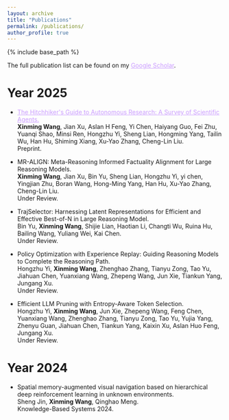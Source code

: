 ```yaml
---
layout: archive
title: "Publications"
permalink: /publications/
author_profile: true
---
```


{% include base_path %}


The full publication list can be found on my <a href="https://scholar.google.com/citations?user=dXyQsh8AAAAJ&hl=zh-CN"   style="color: rgb(203, 157, 255);">Google Scholar</a>.

Year 2025
======

* <a title="Techrxiv" href="https://www.techrxiv.org/users/951553/articles/1320864-the-hitchhiker-s-guide-to-autonomous-research-a-survey-of-scientific-agents"  style="color: rgb(203, 157, 255);">The Hitchhiker's Guide to Autonomous Research: A Survey of Scientific Agents.</a>
<br>**Xinming Wang**, Jian Xu, Aslan H Feng, Yi Chen, Haiyang Guo, Fei Zhu, Yuanqi Shao, Minsi Ren, Hongzhu Yi, Sheng Lian, Hongming Yang, Tailin Wu, Han Hu, Shiming Xiang, Xu-Yao Zhang, Cheng-Lin Liu.<br> Preprint.

* MR-ALIGN: Meta-Reasoning Informed Factuality Alignment for Large Reasoning Models. 
<br>**Xinming Wang**, Jian Xu, Bin Yu, Sheng Lian, Hongzhu Yi, yi chen, Yingjian Zhu, Boran Wang, Hong-Ming Yang, Han Hu, Xu-Yao Zhang, Cheng-Lin Liu.<br> Under Review.


* TrajSelector: Harnessing Latent Representations for Efficient and Effective Best-of-N in Large Reasoning Model. 
<br>Bin Yu, **Xinming Wang**, Shijie Lian, Haotian Li, Changti Wu, Ruina Hu, Bailing Wang, Yuliang Wei, Kai Chen.<br> Under Review.


* Policy Optimization with Experience Replay: Guiding Reasoning Models to Complete the Reasoning Path. 
<br>Hongzhu Yi, **Xinming Wang**, Zhenghao Zhang, Tianyu Zong, Tao Yu, Jiahuan Chen, Yuanxiang Wang, Zhepeng Wang, Jun Xie, Tiankun Yang, Jungang Xu.<br> Under Review.

* Efficient LLM Pruning with Entropy-Aware Token Selection. 
<br>Hongzhu Yi, **Xinming Wang**, Jun Xie, Zhepeng Wang, Feng Chen, Yuanxiang Wang, Zhenghao Zhang, Tianyu Zong, Tao Yu, Yujia Yang, Zhenyu Guan, Jiahuan Chen, Tiankun Yang, Kaixin Xu, Aslan Huo Feng, Jungang Xu.<br> Under Review.

Year 2024
======

* Spatial memory-augmented visual navigation based on hierarchical deep reinforcement learning in unknown environments. 
<br>Sheng Jin, **Xinming Wang**, Qinghao Meng.<br> Knowledge-Based Systems 2024.
